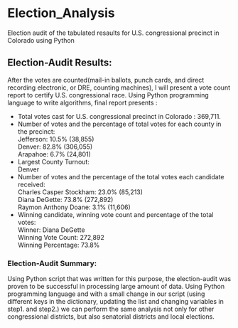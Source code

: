 # Election_Analysis
Election audit of the tabulated resaults for U.S. congressional precinct in Colorado using Python
## Election-Audit Results: 
After the votes are counted(mail-in ballots, punch cards, and direct recording electronic, or DRE, counting machines), I will present a vote count report to certify  U.S. congressional race. Using Python  programming language to write algorithms, final report presents :
* Total votes cast for  U.S. congressional precinct in Colorado : 369,711.
* Number of votes and the percentage of total votes for each county in the precinct:\
   Jefferson: 10.5% (38,855)\
   Denver: 82.8% (306,055)\
   Arapahoe: 6.7% (24,801)
* Largest County Turnout:\
   Denver
* Number of votes and the percentage of the total votes each candidate received:\
   Charles Casper Stockham: 23.0% (85,213)\
   Diana DeGette: 73.8% (272,892)\
   Raymon Anthony Doane: 3.1% (11,606)
* Winning candidate, winning vote count and percentage of the total votes:\
   Winner: Diana DeGette\
   Winning Vote Count: 272,892\
   Winning Percentage: 73.8%
 ### Election-Audit Summary:
Using Python script that was written for this purpose, the election-audit was proven to be successful in processing large amount of data. Using Python programming language and with a small change in our script (using different keys in the dictionary, updating the list and changing variables in step1. and step2.) we can perform the same analysis not only for  other congressional districts, but also senatorial districts and local elections.
 
   
